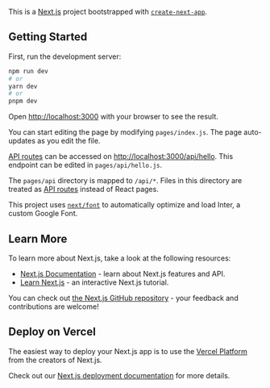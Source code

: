 This is a [Next.js](https://nextjs.org/) project bootstrapped with [`create-next-app`](https://github.com/vercel/next.js/tree/canary/packages/create-next-app).

## Getting Started

First, run the development server:

```bash
npm run dev
# or
yarn dev
# or
pnpm dev
```

Open [http://localhost:3000](http://localhost:3000) with your browser to see the result.

You can start editing the page by modifying `pages/index.js`. The page auto-updates as you edit the file.

[API routes](https://nextjs.org/docs/api-routes/introduction) can be accessed on [http://localhost:3000/api/hello](http://localhost:3000/api/hello). This endpoint can be edited in `pages/api/hello.js`.

The `pages/api` directory is mapped to `/api/*`. Files in this directory are treated as [API routes](https://nextjs.org/docs/api-routes/introduction) instead of React pages.

This project uses [`next/font`](https://nextjs.org/docs/basic-features/font-optimization) to automatically optimize and load Inter, a custom Google Font.

## Learn More

To learn more about Next.js, take a look at the following resources:

- [Next.js Documentation](https://nextjs.org/docs) - learn about Next.js features and API.
- [Learn Next.js](https://nextjs.org/learn) - an interactive Next.js tutorial.

You can check out [the Next.js GitHub repository](https://github.com/vercel/next.js/) - your feedback and contributions are welcome!

## Deploy on Vercel

The easiest way to deploy your Next.js app is to use the [Vercel Platform](https://vercel.com/new?utm_medium=default-template&filter=next.js&utm_source=create-next-app&utm_campaign=create-next-app-readme) from the creators of Next.js.

Check out our [Next.js deployment documentation](https://nextjs.org/docs/deployment) for more details.


<!-- Certainly! Here's a draft of an "About Me" page for your personal portfolio:

Hello and welcome to my personal portfolio! My name is [Your Name], and I am a [Your Profession] based in [Your Location]. I am passionate about [Your Passion] and I love to [Your Hobby]. I created this portfolio to showcase my skills, experience, and projects, as well as to connect with other professionals and potential clients.

I have [Number of Years] years of experience in the [Your Industry] industry, and I have worked with a variety of clients, including [Client Names]. My areas of expertise include [Your Expertise], and I am constantly learning and exploring new technologies and techniques to improve my work.

In addition to my professional work, I enjoy [Your Hobbies or Interests]. I believe that these activities help me to stay creative and inspired, and they give me a different perspective on the work that I do. I also enjoy [Your Values or Beliefs], and I strive to incorporate these values into my work and my life.

If you're interested in working with me or learning more about my projects, please feel free to [Contact Information or Link to Contact Form]. Thank you for visiting my portfolio, and I look forward to hearing from you!

After completing my 12th science examination with a score of 70%, I pursued a degree in aeronautical engineering. However, I eventually realized that it was not my true passion and decided to drop out of the program. I began tutoring students in the field of science and mathematics, which gave me a new perspective on teaching and learning. After a year of tutoring, I stumbled upon the world of coding and immediately became hooked. I started learning programming languages on my own and discovered a new passion that I had never felt before. Today, I continue to study and develop my coding skills while pursuing my career in the tech indust

I dropped out of aeronautical engineering after passing my 12th science examination with 70%. I began tutoring for a year before discovering my love for coding. I taught myself using both free and paid resources like YouTube and Udemy. Now, I pursue a career in tech. -->